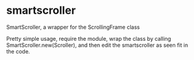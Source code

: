 # smartscroller
SmartScroller, a wrapper for the ScrollingFrame class

Pretty simple usage, require the module, wrap the class by calling SmartScroller.new(Scroller), and then edit the smartscroller as seen fit in the code.
